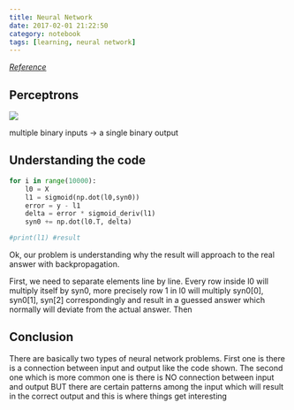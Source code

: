 ```yaml
---
title: Neural Network
date: 2017-02-01 21:22:50
category: notebook
tags: [learning, neural network]
---
```


[*Reference*](http://iamtrask.github.io/2015/07/12/basic-python-network/)


## Perceptrons

![](http://neuralnetworksanddeeplearning.com/images/tikz0.png)

multiple binary inputs -> a single binary output

## Understanding the code

```python
for i in range(10000):
	l0 = X
	l1 = sigmoid(np.dot(l0,syn0))
	error = y - l1
	delta = error * sigmoid_deriv(l1)
	syn0 += np.dot(l0.T, delta)

#print(l1) #result
```

Ok, our problem is understanding why the result will approach to the real answer with backpropagation.

First, we need to separate elements line by line. Every row inside l0 will multiply itself by syn0, more precisely row 1 in l0 will multiply syn0[0], syn0[1], syn[2] correspondingly and result in a guessed answer which normally will deviate from the actual answer. Then

## Conclusion

There are basically two types of neural network problems. First one is there is a connection between input and output like the code shown. The second one which is more common one is there is NO connection between input and output BUT there are certain patterns among the input which will result in the correct output and this is where things get interesting 
